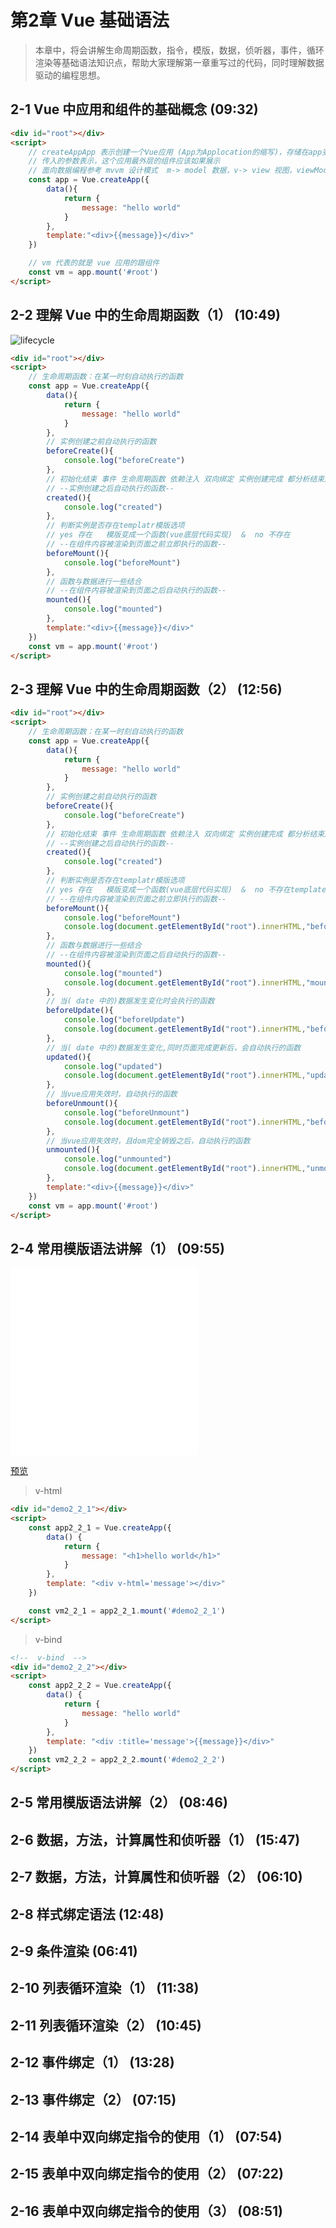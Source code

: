 # 第2章 Vue 基础语法

> 本章中，将会讲解生命周期函数，指令，模版，数据，侦听器，事件，循环渲染等基础语法知识点，帮助大家理解第一章重写过的代码，同时理解数据驱动的编程思想。


## 2-1 Vue 中应用和组件的基础概念 (09:32)


```html
<div id="root"></div>
<script>
    // createAppApp 表示创建一个Vue应用 (App为Applocation的缩写)，存储在app变量中
    // 传入的参数表示，这个应用最外层的组件应该如果展示
    // 面向数据编程参考 mvvm 设计模式  m-> model 数据，v-> view 视图，viewModel-> 视图数据连接层
    const app = Vue.createApp({
        data(){
            return {
                message: "hello world"
            }
        },
        template:"<div>{{message}}</div>"
    })

    // vm 代表的就是 vue 应用的跟组件
    const vm = app.mount('#root')
</script>
```

<output>
    <div id="list2-1-1"></div>
</output>
<script>
const app = Vue.createApp({
    data(){
        return {
            message: "hello world"
        }
    },
    template:"<div>{{message}}</div>"
})
const vm = app.mount('#list2-1-1')
</script>



##  2-2 理解 Vue 中的生命周期函数（1） (10:49)

![lifecycle](./media/lifecycle.png)


```html
<div id="root"></div>
<script>
    // 生命周期函数：在某一时刻自动执行的函数
    const app = Vue.createApp({
        data(){
            return {
                message: "hello world"
            }
        },
        // 实例创建之前自动执行的函数
        beforeCreate(){
            console.log("beforeCreate")  
        },
        // 初始化结束 事件 生命周期函数 依赖注入 双向绑定 实例创建完成 都分析结束后执行
        // --实例创建之后自动执行的函数--
        created(){
            console.log("created")  
        },
        // 判断实例是否存在templatr模版选项
        // yes 存在   模版变成一个函数(vue底层代码实现)  &  no 不存在
        // --在组件内容被渲染到页面之前立即执行的函数--
        beforeMount(){
            console.log("beforeMount")  
        },
        // 函数与数据进行一些结合
        // --在组件内容被渲染到页面之后自动执行的函数--
        mounted(){
            console.log("mounted")  
        },
        template:"<div>{{message}}</div>"
    })
    const vm = app.mount('#root')
</script>
```

## 2-3 理解 Vue 中的生命周期函数（2） (12:56)


```html
<div id="root"></div>
<script>
    // 生命周期函数：在某一时刻自动执行的函数
    const app = Vue.createApp({
        data(){
            return {
                message: "hello world"
            }
        },
        // 实例创建之前自动执行的函数
        beforeCreate(){
            console.log("beforeCreate")  
        },
        // 初始化结束 事件 生命周期函数 依赖注入 双向绑定 实例创建完成 都分析结束后执行
        // --实例创建之后自动执行的函数--
        created(){
            console.log("created")  
        },
        // 判断实例是否存在templatr模版选项
        // yes 存在   模版变成一个函数(vue底层代码实现)  &  no 不存在template 寻找dom节点里面的进行处理
        // --在组件内容被渲染到页面之前立即执行的函数--
        beforeMount(){
            console.log("beforeMount")  
            console.log(document.getElementById("root").innerHTML,"beforeMount")
        },
        // 函数与数据进行一些结合
        // --在组件内容被渲染到页面之后自动执行的函数--
        mounted(){
            console.log("mounted")  
            console.log(document.getElementById("root").innerHTML,"mounted")
        },
        // 当( date 中的)数据发生变化时会执行的函数
        beforeUpdate(){
            console.log("beforeUpdate")
            console.log(document.getElementById("root").innerHTML,"beforeUpdate")
        },
        // 当( date 中的)数据发生变化,同时页面完成更新后，会自动执行的函数
        updated(){
            console.log("updated")
            console.log(document.getElementById("root").innerHTML,"updated")
        },
        // 当vue应用失效时，自动执行的函数
        beforeUnmount(){
            console.log("beforeUnmount")
            console.log(document.getElementById("root").innerHTML,"beforeUnmount")
        },
        // 当vue应用失效时，且dom完全销毁之后，自动执行的函数
        unmounted(){
            console.log("unmounted")
            console.log(document.getElementById("root").innerHTML,"unmounted")
        },
        template:"<div>{{message}}</div>"
    })
    const vm = app.mount('#root')
</script>
```

## 2-4 常用模版语法讲解（1） (09:55)

<iframe src="../mkw-vue-jddj/code/9-常用模版语法.html" frameborder="0" height=300></iframe>

[预览](../mkw-vue-jddj/code/9-常用模版语法.html)

> v-html

```html
<div id="demo2_2_1"></div>
<script>
    const app2_2_1 = Vue.createApp({
        data() {
            return {
                message: "<h1>hello world</h1>"
            }
        },
        template: "<div v-html='message'></div>"
    })

    const vm2_2_1 = app2_2_1.mount('#demo2_2_1')
</script>
```

<output data-lang="output">
    <div id="demo2_2_1"></div>
</output>
<script>
    window.onload = function(){
    const app2_2_1 = Vue.createApp({
        data() {
            return {
                message: "<h1>hello world</h1>"
            }
        },
        template: "<div v-html='message'></div>"
    })
    const vm2_2_1 = app2_2_1.mount('#demo2_2_1')
    }
</script>



> v-bind 

```html
<!--  v-bind  -->
<div id="demo2_2_2"></div>
<script>
    const app2_2_2 = Vue.createApp({
        data() {
            return {
                message: "hello world"
            }
        },
        template: "<div :title='message'>{{message}}</div>"
    })
    const vm2_2_2 = app2_2_2.mount('#demo2_2_2')
</script>
```

<output>
    <div id="demo2_2_2"></div>
</output>
<script>
    const app2_2_2 = Vue.createApp({
        data() {
            return {
                message: "hello world"
            }
        },
        template: "<div :title='message'>{{message}}</div>"
    })
    const vm2_2_2 = app2_2_2.mount('#demo2_2_2')
</script>












































































## 2-5 常用模版语法讲解（2） (08:46)

















## 2-6 数据，方法，计算属性和侦听器（1） (15:47)

















## 2-7 数据，方法，计算属性和侦听器（2） (06:10)

















## 2-8 样式绑定语法 (12:48)

















## 2-9 条件渲染 (06:41)

















## 2-10 列表循环渲染（1） (11:38)

















## 2-11 列表循环渲染（2） (10:45)

















## 2-12 事件绑定（1） (13:28)

















## 2-13 事件绑定（2） (07:15)

















## 2-14 表单中双向绑定指令的使用（1） (07:54)

















## 2-15 表单中双向绑定指令的使用（2） (07:22)

















## 2-16 表单中双向绑定指令的使用（3） (08:51)






























